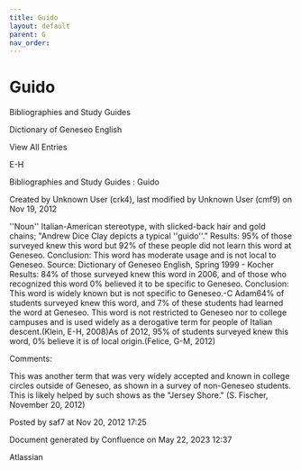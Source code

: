 ```yaml
---
title: Guido
layout: default
parent: G
nav_order:
---
```


# Guido

Bibliographies and Study Guides

Dictionary of Geneseo English

View All Entries

E-H

Bibliographies and Study Guides : Guido

Created by  Unknown User (crk4), last modified by  Unknown User (cmf9) on Nov 19, 2012

''Noun'' Italian-American stereotype, with slicked-back hair and gold chains; &quot;Andrew Dice Clay depicts a typical ''guido''.&quot; Results: 95% of those surveyed knew this word but 92% of these people did not learn this word at Geneseo. Conclusion: This word has moderate usage and is not local to Geneseo. Source: Dictionary of Geneseo English, Spring 1999 - Kocher Results: 84% of those surveyed knew this word in 2006, and of those who recognized this word 0% believed it to be specific to Geneseo. Conclusion: This word is widely known but is not specific to Geneseo.-C Adam64% of students surveyed knew this word, and 7% of these students had learned the word at Geneseo. This word is not restricted to Geneseo nor to college campuses and is used widely as a derogative term for people of Italian descent.(Klein, E-H, 2008)As of 2012, 95% of students surveyed knew this word, 0% believe it is of local origin.(Felice, G-M, 2012)

Comments:

This was another term that was very widely accepted and known in college circles outside of Geneseo, as shown in a survey of non-Geneseo students. This is likely helped by such shows as the &quot;Jersey Shore.&quot; (S. Fischer, November 20, 2012)

Posted by saf7 at Nov 20, 2012 17:25

Document generated by Confluence on May 22, 2023 12:37

Atlassian
